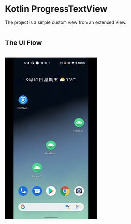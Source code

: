 # Kotlin ProgressTextView
The project is a simple custom view from an extended View.
<br><br>
## The UI Flow
<br>
<img src="https://github.com/KeithWang/Kotlin-ProgressTextView/blob/master/pic/flow.gif?raw=true" height="530" width="300" />
